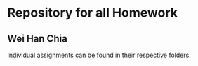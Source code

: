 # Repository for all Homework
## Wei Han Chia

Individual assignments can be found in their respective folders.
